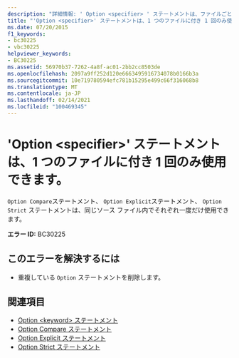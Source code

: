 ```yaml
---
description: "詳細情報: ' Option <specifier> ' ステートメントは、ファイルごとに1回のみ使用できます"
title: "'Option <specifier>' ステートメントは、1 つのファイルに付き 1 回のみ使用できます。"
ms.date: 07/20/2015
f1_keywords:
- bc30225
- vbc30225
helpviewer_keywords:
- BC30225
ms.assetid: 56970b37-7262-4a8f-ac01-2bb2cc8503de
ms.openlocfilehash: 2097a9ff252d120e6663495916734078b0166b3a
ms.sourcegitcommit: 10e719780594efc781b15295e499c66f316068b8
ms.translationtype: MT
ms.contentlocale: ja-JP
ms.lasthandoff: 02/14/2021
ms.locfileid: "100469345"
---
```

# <a name="option-specifier-statement-can-only-appear-once-per-file"></a>'Option \<specifier>' ステートメントは、1 つのファイルに付き 1 回のみ使用できます。

`Option Compare`ステートメント、 `Option Explicit`ステートメント、 `Option Strict` ステートメントは、同じソース ファイル内でそれぞれ一度だけ使用できます。  
  
 **エラー ID:** BC30225  
  
## <a name="to-correct-this-error"></a>このエラーを解決するには  
  
- 重複している `Option` ステートメントを削除します。  
  
## <a name="see-also"></a>関連項目

- [Option \<keyword> ステートメント](../language-reference/statements/option-keyword-statement.md)
- [Option Compare ステートメント](../language-reference/statements/option-compare-statement.md)
- [Option Explicit ステートメント](../language-reference/statements/option-explicit-statement.md)
- [Option Strict ステートメント](../language-reference/statements/option-strict-statement.md)
